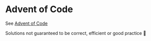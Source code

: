 # Advent of Code

See [Advent of Code](https://adventofcode.com/)

Solutions not guaranteed to be correct, efficient or good practice 🥴
